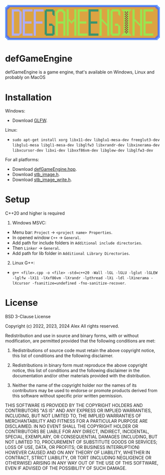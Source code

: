 <p align="center"><img src="dge_large_logo.png"></p>

# defGameEngine
defGameEngine is a game engine, that's available on Windows, Linux and probably on MacOS

# Installation

Windows:
- Download [GLFW](https://www.glfw.org/download.html).

Linux:
- `sudo apt-get install xorg libx11-dev libglu1-mesa-dev freeglut3-dev libglu1-mesa libgl1-mesa-dev libglfw3 libxrandr-dev libxinerama-dev libxcursor-dev libxi-dev libxxf86vm-dev libglew-dev libglfw3-dev`

For all platforms:
- Download [defGameEngine.hpp](https://raw.githubusercontent.com/defini7/defGameEngine/master/defGameEngine.hpp).
- Download [stb_image.h](https://github.com/nothings/stb/blob/master/stb_image.h).
- Download [stb_image_write.h](https://github.com/nothings/stb/blob/master/stb_image_write.h).

# Setup

C++20 and higher is required

1. Windows MSVC:
- Menu bar: `Project` -> `<project name> Properties`.
- In opened window `C++` -> `General`.
- Add path for include folders in `Additional include directories`.
- Then `Linker` -> `General`.
- Add path for lib folder in `Additional Library Directories`.

2. Linux G++:
- `g++ <file>.cpp -o <file> -std=c++20 -Wall -lGL -lGLU -lglut -lGLEW -lglfw -lX11 -lXxf86vm -lXrandr -lpthread -lXi -ldl -lXinerama -lXcursor -fsanitize=undefined -fno-sanitize-recover`.

# License

BSD 3-Clause License

Copyright (c) 2022, 2023, 2024 Alex
All rights reserved. 

Redistribution and use in source and binary forms, with or without
modification, are permitted provided that the following conditions are met:

1. Redistributions of source code must retain the above copyright notice, this
   list of conditions and the following disclaimer.

2. Redistributions in binary form must reproduce the above copyright notice,
   this list of conditions and the following disclaimer in the documentation
   and/or other materials provided with the distribution.

3. Neither the name of the copyright holder nor the names of its
   contributors may be used to endorse or promote products derived from
   this software without specific prior written permission.

THIS SOFTWARE IS PROVIDED BY THE COPYRIGHT HOLDERS AND CONTRIBUTORS "AS IS"
AND ANY EXPRESS OR IMPLIED WARRANTIES, INCLUDING, BUT NOT LIMITED TO, THE
IMPLIED WARRANTIES OF MERCHANTABILITY AND FITNESS FOR A PARTICULAR PURPOSE ARE
DISCLAIMED. IN NO EVENT SHALL THE COPYRIGHT HOLDER OR CONTRIBUTORS BE LIABLE
FOR ANY DIRECT, INDIRECT, INCIDENTAL, SPECIAL, EXEMPLARY, OR CONSEQUENTIAL
DAMAGES (INCLUDING, BUT NOT LIMITED TO, PROCUREMENT OF SUBSTITUTE GOODS OR
SERVICES; LOSS OF USE, DATA, OR PROFITS; OR BUSINESS INTERRUPTION) HOWEVER
CAUSED AND ON ANY THEORY OF LIABILITY, WHETHER IN CONTRACT, STRICT LIABILITY,
OR TORT (INCLUDING NEGLIGENCE OR OTHERWISE) ARISING IN ANY WAY OUT OF THE USE
OF THIS SOFTWARE, EVEN IF ADVISED OF THE POSSIBILITY OF SUCH DAMAGE.
